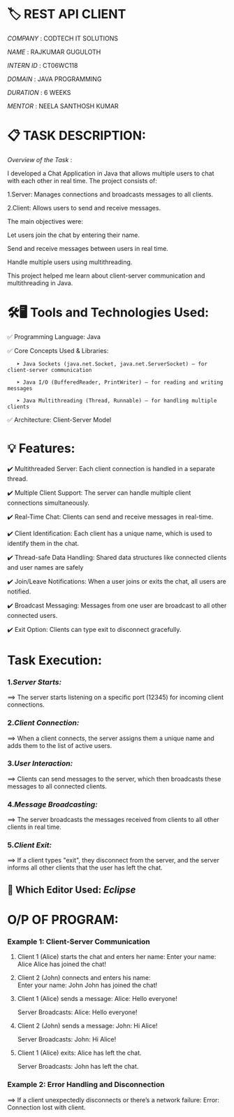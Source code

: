 #  🏷️ REST API CLIENT

*COMPANY* : CODTECH IT SOLUTIONS

*NAME*    : RAJKUMAR GUGULOTH

*INTERN ID* : CT06WC118

*DOMAIN*  : JAVA PROGRAMMING

*DURATION* : 6 WEEKS

*MENTOR*  : NEELA SANTHOSH KUMAR

# 📋 TASK DESCRIPTION:
*Overview of the Task* :

I developed a Chat Application in Java that allows multiple users to chat with each other in real time. The project consists of:

1.Server: Manages connections and broadcasts messages to all clients.

2.Client: Allows users to send and receive messages.

The main objectives were:

Let users join the chat by entering their name.

Send and receive messages between users in real time.

Handle multiple users using multithreading.

This project helped me learn about client-server communication and multithreading in Java.

# 🛠️🖥️ Tools and Technologies Used:
✅ Programming Language: Java

✅ Core Concepts Used & Libraries:

       ➤ Java Sockets (java.net.Socket, java.net.ServerSocket) – for client-server communication

       ➤ Java I/O (BufferedReader, PrintWriter) – for reading and writing messages

       ➤ Java Multithreading (Thread, Runnable) – for handling multiple clients


 ✅ Architecture: Client-Server Model      

# 💡 Features:
✔️ Multithreaded Server: Each client connection is handled in a separate thread.

✔️ Multiple Client Support: The server can handle multiple client connections simultaneously.
           
✔️ Real-Time Chat: Clients can send and receive messages in real-time.

✔️ Client Identification: Each client has a unique name, which is used to identify them in the chat.
      
✔️ Thread-safe Data Handling: Shared data structures like connected clients and user names are safely

✔️ Join/Leave Notifications: When a user joins or exits the chat, all users are notified.

✔️ Broadcast Messaging: Messages from one user are broadcast to all other connected users.

✔️ Exit Option: Clients can type exit to disconnect gracefully.

# Task Execution:
### 1.*Server Starts:*

 ==> The server starts listening on a specific port (12345) for incoming client connections.
 
### 2.*Client Connection:*

 ==> When a client connects, the server assigns them a unique name and adds them to the list of active users.
 
### 3.*User Interaction:*

==> Clients can send messages to the server, which then broadcasts these messages to all connected clients.

### 4.*Message Broadcasting:*

==> The server broadcasts the messages received from clients to all other clients in real time.

### 5.*Client Exit:*

 ==> If a client types "exit", they disconnect from the server, and the server informs all other clients that the user has left the chat.
 

## 🚀 Which Editor Used:         *Eclipse*


# O/P OF PROGRAM:

### Example 1: Client-Server Communication

1. Client 1 (Alice) starts the chat and enters her name:
   Enter your name: Alice
   Alice has joined the chat!

2. Client 2 (John) connects and enters his name:   
   Enter your name: John
   John has joined the chat!

3. Client 1 (Alice) sends a message:
   Alice: Hello everyone!

   Server Broadcasts:
   Alice: Hello everyone!

4. Client 2 (John) sends a message:
   John: Hi Alice!

   Server Broadcasts:
   John: Hi Alice!
   
5. Client 1 (Alice) exits:
   Alice has left the chat.

   Server Broadcasts:
   John has left the chat.
### Example 2: Error Handling and Disconnection

==> If a client unexpectedly disconnects or there’s a network failure:
    Error: Connection lost with client.







